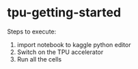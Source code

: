 # tpu-getting-started

Steps to execute:
1. import notebook to kaggle python editor
2. Switch on the TPU accelerator
3. Run all the cells
   
